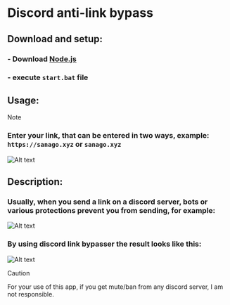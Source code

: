 # Discord anti-link bypass
## Download and setup:
### - Download [Node.js](https://nodejs.org/en)
### - execute `start.bat` file

## Usage:
> [!NOTE]
> ### Enter your link, that can be entered in two ways, example: <br/> `https://sanago.xyz` or `sanago.xyz`
<img title="a title" alt="Alt text" src="https://media.discordapp.net/attachments/1128674562259824651/1243375254643146752/image.png?ex=66513ef1&is=664fed71&hm=819876e564a1b2a85cd315c2cbf52da6690523093176d2913f4d16705c9cbd4b&=&format=webp">

## Description:
### Usually, when you send a link on a discord server, bots or various protections prevent you from sending, for example:
<img title="first image" alt="Alt text" src="https://media.discordapp.net/attachments/1128674562259824651/1243376914484301985/image.png?ex=6651407d&is=664feefd&hm=5634fbddcc8e6f406199c4da1fc339333233b8e4257a0414b5eefa1b2b8faa28&=&format=webp">

### By using **discord link bypasser** the result looks like this:
<img title="second image" alt="Alt text" src="https://media.discordapp.net/attachments/1128674562259824651/1243376241281863781/image.png?ex=66513fdc&is=664fee5c&hm=0afc406e68da6d4840ed36860fc501ae81c41647f01eaabb7c0f18e4656a6d41&=&format=webp">

> [!CAUTION]
> For your use of this app, if you get mute/ban from any discord server, I am not responsible.
